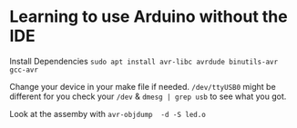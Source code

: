 # Learning to use Arduino without the IDE

Install Dependencies `sudo apt install avr-libc avrdude binutils-avr gcc-avr`

Change your device in your make file if needed. `/dev/ttyUSB0` might be different for you check your `/dev` & `dmesg | grep usb` to see what you got.

Look at the assemby with `avr-objdump  -d -S led.o`
